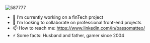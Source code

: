 ![587777](https://user-images.githubusercontent.com/88346382/155140580-917f7835-4730-44f0-a80b-2094e500ad1f.png)

- 🔭 I’m currently working on a finTech project
- 👯 I’m looking to collaborate on professional front-end projects
- 📫 How to reach me: https://www.linkedin.com/in/bassomatteo/
- ⚡ Some facts: Husband and father, gamer since 2004
